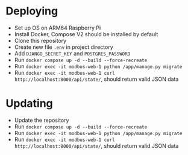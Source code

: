 # Deploying

- Set up OS on ARM64 Raspberry Pi
- Install Docker, Compose V2 should be installed by default
- Clone this repository
- Create new file `.env` in project directory
- Add `DJANGO_SECRET_KEY` and `POSTGRES_PASSWORD`
- Run `docker compose up -d --build --force-recreate`
- Run `docker exec -it modbus-web-1 python /app/manage.py migrate`
- Run `docker exec -it modbus-web-1 curl http://localhost:8000/api/state/`,
  should return valid JSON data

# Updating

- Update the repository
- Run `docker compose up -d --build --force-recreate`
- Run `docker exec -it modbus-web-1 python /app/manage.py migrate`
- Run `docker exec -it modbus-web-1 curl http://localhost:8000/api/state/`,
  should return valid JSON data
